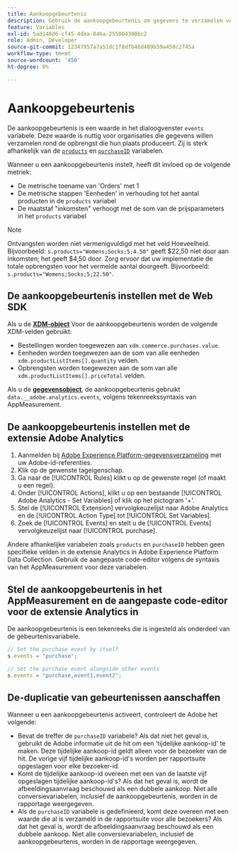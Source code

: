 ```yaml
---
title: Aankoopgebeurtenis
description: Gebruik de aankoopgebeurtenis om gegevens te verzamelen voor de metriek 'Bestellingen', 'Eenheden' en 'Opbrengst'.
feature: Variables
exl-id: 5ad148d6-cf45-4dea-846a-255004300bc2
role: Admin, Developer
source-git-commit: 12347957a7a51dc1f8dfb46d489b59a450c2745a
workflow-type: tm+mt
source-wordcount: '450'
ht-degree: 0%

---
```


# Aankoopgebeurtenis

De aankoopgebeurtenis is een waarde in het dialoogvenster `events` variabele. Deze waarde is nuttig voor organisaties die gegevens willen verzamelen rond de opbrengst die hun plaats produceert. Zij is sterk afhankelijk van de [`products`](../products.md) en [`purchaseID`](../purchaseid.md) variabelen.

Wanneer u een aankoopgebeurtenis instelt, heeft dit invloed op de volgende metriek:

* De metrische toename van &#39;Orders&#39; met 1
* De metrische stappen &#39;Eenheden&#39; in verhouding tot het aantal producten in de `products` variabel
* De maatstaf &quot;inkomsten&quot; verhoogt met de som van de prijsparameters in het `products` variabel

>[!NOTE]
>
>Ontvangsten worden niet vermenigvuldigd met het veld Hoeveelheid. Bijvoorbeeld: `s.products="Womens;Socks;5;4.50"` geeft $22,50 niet door aan inkomsten; het geeft $4,50 door. Zorg ervoor dat uw implementatie de totale opbrengsten voor het vermelde aantal doorgeeft. Bijvoorbeeld: `s.products="Womens;Socks;5;22.50"`.

## De aankoopgebeurtenis instellen met de Web SDK

Als u de [**XDM-object**](/help/implement/aep-edge/xdm-var-mapping.md) Voor de aankoopgebeurtenis worden de volgende XDM-velden gebruikt:

* Bestellingen worden toegewezen aan `xdm.commerce.purchases.value`.
* Eenheden worden toegewezen aan de som van alle eenheden `xdm.productListItems[].quantity` velden.
* Opbrengsten worden toegewezen aan de som van alle `xdm.productListItems[].priceTotal` velden.

Als u de [**gegevensobject**](/help/implement/aep-edge/data-var-mapping.md), de aankoopgebeurtenis gebruikt `data.__adobe.analytics.events`, volgens tekenreekssyntaxis van AppMeasurement.

## De aankoopgebeurtenis instellen met de extensie Adobe Analytics

1. Aanmelden bij [Adobe Experience Platform-gegevensverzameling](https://experience.adobe.com/data-collection) met uw Adobe-id-referenties.
2. Klik op de gewenste tageigenschap.
3. Ga naar de [!UICONTROL Rules] klikt u op de gewenste regel (of maakt u een regel).
4. Onder [!UICONTROL Actions], klikt u op een bestaande [!UICONTROL Adobe Analytics - Set Variables] of klik op het pictogram &#39;+&#39;.
5. Stel de [!UICONTROL Extension] vervolgkeuzelijst naar Adobe Analytics en de [!UICONTROL Action Type] tot [!UICONTROL Set Variables].
6. Zoek de [!UICONTROL Events] en stelt u de [!UICONTROL Events] vervolgkeuzelijst naar [!UICONTROL purchase].

Andere afhankelijke variabelen zoals `products` en `purchaseID` hebben geen specifieke velden in de extensie Analytics in Adobe Experience Platform Data Collection. Gebruik de aangepaste code-editor volgens de syntaxis van het AppMeasurement voor deze variabelen.

## Stel de aankoopgebeurtenis in het AppMeasurement en de aangepaste code-editor voor de extensie Analytics in

De aankoopgebeurtenis is een tekenreeks die is ingesteld als onderdeel van de gebeurtenisvariabele.

```js
// Set the purchase event by itself
s.events = "purchase";

// Set the purchase event alongside other events
s.events = "purchase,event1,event2";
```

## De-duplicatie van gebeurtenissen aanschaffen

Wanneer u een aankoopgebeurtenis activeert, controleert de Adobe het volgende:

* Bevat de treffer de `purchaseID` variabele? Als dat niet het geval is, gebruikt de Adobe informatie uit de hit om een &#39;tijdelijke aankoop-id&#39; te maken. Deze tijdelijke aankoop-id geldt alleen voor de bezoeker van de hit. De vorige vijf tijdelijke aankoop-id&#39;s worden per rapportsuite opgeslagen voor elke bezoeker-id.
* Komt de tijdelijke aankoop-id overeen met een van de laatste vijf opgeslagen tijdelijke aankoop-id&#39;s? Als dat het geval is, wordt de afbeeldingsaanvraag beschouwd als een dubbele aankoop. Niet alle conversievariabelen, inclusief de aankoopgebeurtenis, worden in de rapportage weergegeven.
* Als de `purchaseID` variabele is gedefinieerd, komt deze overeen met een waarde die al is verzameld in de rapportsuite voor alle bezoekers? Als dat het geval is, wordt de afbeeldingsaanvraag beschouwd als een dubbele aankoop. Niet alle conversievariabelen, inclusief de aankoopgebeurtenis, worden in de rapportage weergegeven.
